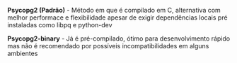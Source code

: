**Psycopg2 (Padrão)** - Método em que é compilado em C, alternativa com melhor performace e flexibilidade apesar de exigir dependências locais pré instaladas como libpq e python-dev

**Psycopg2-binary** - Já é pré-compilado, ótimo para desenvolvimento rápido mas não é recomendado por possíveis incompatibilidades em alguns ambientes

``` 

```
